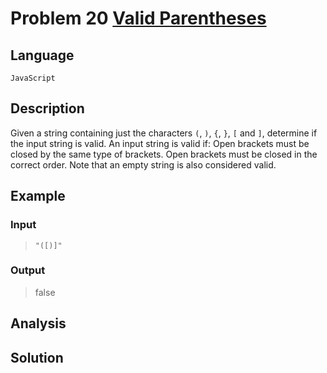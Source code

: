# Problem 20 [Valid Parentheses](https://leetcode-cn.com/problems/valid-parentheses/)

## Language

`JavaScript`

## Description
Given a string containing just the characters `(`, `)`, `{`, `}`, `[` and `]`, determine if the input string is valid.
An input string is valid if:
Open brackets must be closed by the same type of brackets.
Open brackets must be closed in the correct order.
Note that an empty string is also considered valid.

## Example

### Input

> `"([)]"`

### Output

> false

## Analysis



## Solution

```js


```
